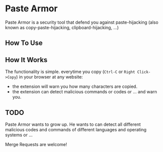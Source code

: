 # Paste Armor
Paste Armor is a security tool that defend you against paste-hijacking (also known as copy-paste-hijacking, clipboard-hijacking, ...)

## How To Use

## How It Works
The functionality is simple. everytime you copy (`Ctrl-C` or `Right Click->Copy`) in your browser at any website:
* the extension will warn you how many characters are copied.
* the extension can detect malicious commands or codes or ... and warn you.

## TODO
Paste Armor wants to grow up. He wants to can detect all different malicious codes and commands of different languages and operating systems or ...

Merge Requests are welcome!
